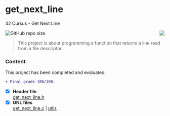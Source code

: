 # get_next_line
42 Cursus - Get Next Line

<img src="https://game.42sp.org.br/static/assets/achievements/get_next_linee.png" align="right">

![GitHub repo size](https://img.shields.io/github/repo-size/iuricode/README-template?style=for-the-badge)

> This project is about programming a function that returns a line read from a file descriptor.
### Content
This project has been completed and evaluated.
```diff
+ Final grade 100/100.
```
- [x] **Header file**<br />
 [get_next_line.h](get_next_line.h)
- [x] **GNL files**<br>
[get_next_line.c](get_next_line.c)
| [utils](get_next_line_utils.c)
